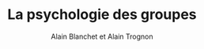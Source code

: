---
title: La psychologie des groupes
slug: la-psychologie-des-groupes
breadcrumbs:
  - title: >-
      Accueil
    path: "/"
  - title: >-
      Bibliographie
    path: "/bibliographie"
  - title: >-
      La psychologie des groupes
cover: la-psychologie-des-groupes.jpg
author: Alain Blanchet et Alain Trognon
summary: Cet ouvrage propose, après un bref rappel de l’histoire des théories, des
  pistes d’analyse pour comprendre le fonctionnement des groupes restreints. Il étudie
  le groupe en tant que fondement de la communication et de la construction sociale,
  dans ses rôles d’intégration et de différenciation, mais aussi dans les effets émotionnels
  et dans les formes relationnelles qu’il fait émerger en son sein. Il offre un point
  de vue synthétique sur les nombreuses études qui ont questionné la validité et l’efficacité
  des décisions prises en groupe. Cette introduction au domaine tant dans ses aspects
  théoriques que dans ses applications intéressera toute personne concernée par le
  fonctionnement et l’animation des groupes, que ce soit dans ses études ou ses activités
  professionnelles.
site: https://www.fnac.com/a11223337/Alain-Blanchet-La-psychologie-des-groupes
isbn: 2200620721
mandatory: false
paths:
- "/competences/comprendre"
- "/competences/concevoir"
- "/parcours/strategie-de-communication-numerique-et-design-d-experience"
---
